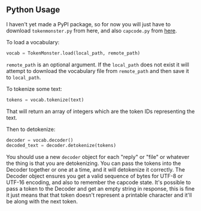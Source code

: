 ## Python Usage

I haven't yet made a PyPI package, so for now you will just have to download `tokenmonster.py` from here, and also `capcode.py` from [here](https://github.com/alasdairforsythe/capcode/tree/main/python).

To load a vocabulary:
```python
vocab = TokenMonster.load(local_path, remote_path)
```
`remote_path` is an optional argument. If the `local_path` does not exist it will attempt to download the vocabulary file from `remote_path` and then save it to `local_path`.

To tokenize some text:
```python
tokens = vocab.tokenize(text)
```
That will return an array of integers which are the token IDs representing the text.

Then to detokenize:
```python
decoder = vocab.decoder()
decoded_text = decoder.detokenize(tokens)
```
You should use a new `decoder` object for each "reply" or "file" or whatever the thing is that you are detokenizing. You can pass the tokens into the Decoder together or one at a time, and it will detokenize it correctly. The Decoder object ensures you get a valid sequence of bytes for UTF-8 or UTF-16 encoding, and also to remember the capcode state. It's possible to pass a token to the Decoder and get an empty string in response, this is fine it just means that that token doesn't represent a printable character and it'll be along with the next token.
